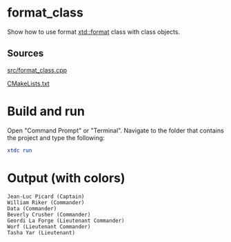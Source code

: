 # format_class

Show how to use format [xtd::format](https://codedocs.xyz/gammasoft71/xtd/_format_page.html) class with class objects.

## Sources

[src/format_class.cpp](src/format_class.cpp)

[CMakeLists.txt](CMakeLists.txt)

# Build and run

Open "Command Prompt" or "Terminal". Navigate to the folder that contains the project and type the following:

```cmake
xtdc run
```

# Output (with colors)

```
Jean-Luc Picard (Captain)
William Riker (Commander)
Data (Commander)
Beverly Crusher (Commander)
Geordi La Forge (Lieutenant Commander)
Worf (Lieutenant Commander)
Tasha Yar (Lieutenant)
```


